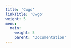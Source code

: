 ```yaml
---
title: 'Cwgo'
linkTitle: 'Cwgo'
weight: 5
menu:
  main:
    weight: 5
    parent: 'Documentation'
---
```

